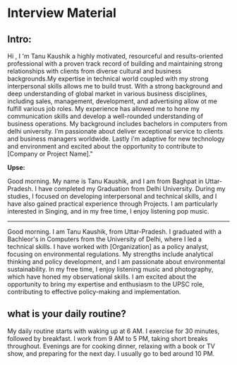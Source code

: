 # Interview Material
 ## Intro:
 Hi , I 'm Tanu Kaushik a highly motivated, resourceful  and results-oriented professional with a proven track record of building and maintaining strong relationships with clients from diverse cultural and business backgrounds.My expertise in technical world coupled with my strong interpersonal skills allows me to build trust.
With a strong background  and deep understanding of global market in various business disciplines, including sales, management, development, and advertising allow ot me fulfill  various job roles.  My experience has allowed me to hone my communication skills and develop a well-rounded understanding of  business operations. My background includes bachelors in computers from delhi university.
I’m passionate about deliver exceptional service to clients and business managers worldwide.
Lastly i'm adaptive for new technology and environment and excited about the opportunity to contribute to [Company or Project Name]."

**Upse:**

Good morning. My name is Tanu Kaushik, and I am from Baghpat in Uttar-Pradesh. I have completed my Graduation from Delhi University. During my studies, I focused on developing interpersonal and technical skills, and I have also gained practical experience through Projects. I am particularly interested in Singing, and in my free time, I enjoy listening pop music.
<br>
<hr>
Good morning. I am Tanu Kaushik, from Uttar-Pradesh. I graduated with a Bachleor's in Computers from the University of Delhi, where I led a technical skills. I have worked with [Organization] as a policy analyst, focusing on environmental regulations. My strengths include analytical thinking and policy development, and I am passionate about environmental sustainability. In my free time, I enjoy listening music and photography, which have honed my observational skills. I am excited about the opportunity to bring my expertise and enthusiasm to the UPSC role, contributing to effective policy-making and implementation.

## what is your daily routine?
My daily routine starts with waking up at 6 AM. I exercise for 30 minutes, followed by breakfast. I work from 9 AM to 5 PM, taking short breaks throughout. Evenings are for cooking dinner, relaxing with a book or TV show, and preparing for the next day. I usually go to bed around 10 PM.



                                                                                                  
